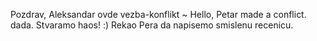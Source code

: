 Pozdrav, Aleksandar ovde
vezba-konflikt
~ Hello, Petar made a conflict.
dada.
Stvaramo haos! :) 
Rekao Pera da napisemo smislenu recenicu.

